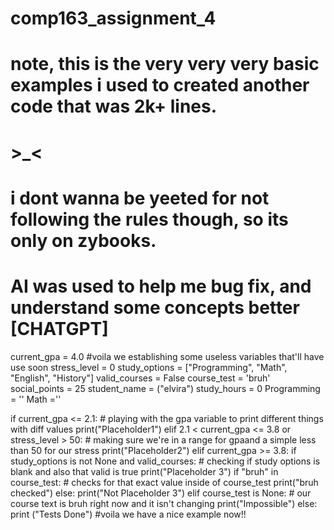 # comp163_assignment_4

# note, this is the very very very basic examples i used to created another code that was 2k+ lines.
# >_<
# i dont wanna be yeeted for not following the rules though, so its only on zybooks.
# AI was used to help me bug fix, and understand some concepts better [CHATGPT]

current_gpa = 4.0         #voila we establishing some useless variables that'll have use soon
stress_level = 0
study_options = ["Programming", "Math", "English", "History"]
valid_courses = False
course_test = 'bruh'
social_points = 25
student_name = ("elvira") 
study_hours = 0
Programming = ''
Math ='' 

if current_gpa <= 2.1: # playing with the gpa variable to print different things with diff values
    print("Placeholder1")
elif 2.1 < current_gpa <= 3.8 or stress_level > 50: # making sure we're in a range for gpaand a simple less than 50 for our stress
    print("Placeholder2")
elif current_gpa >= 3.8:
    if study_options is not None and valid_courses: # checking if study options is blank and also that valid is true
        print("Placeholder 3")
        if "bruh" in course_test: # checks for that exact value inside of course_test
            print("bruh checked")
        else: print("Not Placeholder 3")
    elif course_test is None: # our course text is bruh right now and it isn't changing
        print("Impossible")
else:
    print ("Tests Done") #voila we have a nice example now!! 
